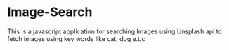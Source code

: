 # Image-Search

This is a javascript application for searching Images using Unsplash api to fetch images using key words like cat, dog e.t.c
